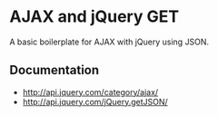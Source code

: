 # AJAX and jQuery GET
A basic boilerplate for AJAX with jQuery using JSON.

## Documentation
* http://api.jquery.com/category/ajax/
* http://api.jquery.com/jQuery.getJSON/
